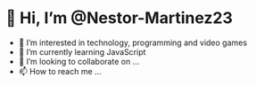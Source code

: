 # 👋 Hi, I’m @Nestor-Martinez23
- 👀 I’m interested in technology, programming and video games
- 🌱 I’m currently learning JavaScript
- 💞️ I’m looking to collaborate on ...
- 📫 How to reach me ...

<!---
Nestor-Martinez23/Nestor-Martinez23 is a ✨ special ✨ repository because its `README.md` (this file) appears on your GitHub profile.
You can click the Preview link to take a look at your changes.
--->
